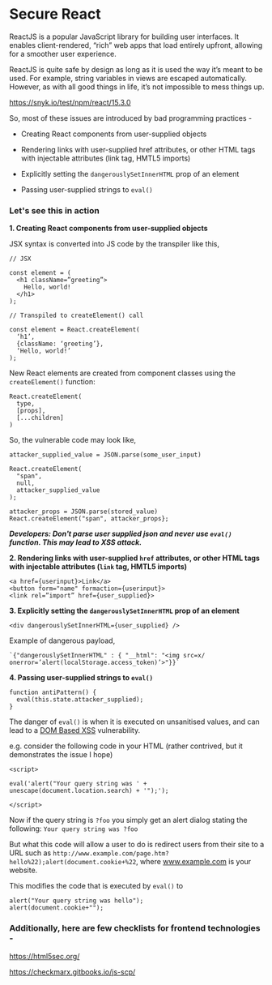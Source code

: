 
# Secure React

ReactJS is a popular JavaScript library for building user interfaces. It enables client-rendered, “rich” web apps that load entirely upfront, allowing for a smoother user experience.

ReactJS is quite safe by design as long as it is used the way it’s meant to be used. For example, string variables in views are escaped automatically. However, as with all good things in life, it’s not impossible to mess things up.

https://snyk.io/test/npm/react/15.3.0

So, most of these issues are introduced by bad programming practices -

- Creating React components from user-supplied objects

- Rendering links with user-supplied href attributes, or other HTML tags with injectable attributes (link tag, HMTL5 imports)

- Explicitly setting the `dangerouslySetInnerHTML` prop of an element

- Passing user-supplied strings to `eval()`

### Let's see this in action

**1. Creating React components from user-supplied objects**

JSX syntax is converted into JS code by the transpiler like this,

    // JSX

	const element = (  
	  <h1 className=”greeting”>  
	    Hello, world!  
	  </h1>  
	);

	// Transpiled to createElement() call

	const element = React.createElement(  
	  ‘h1’,  
	  {className: ‘greeting’},  
	  ‘Hello, world!’  
	);

New React elements are created from component classes using the `createElement()` function:

	
	React.createElement(  
	  type,  
	  [props],  
	  [...children]
	)
	
So, the vulnerable code may look like,

	attacker_supplied_value = JSON.parse(some_user_input)
	
	React.createElement(
	  "span", 
	  null, 
	  attacker_supplied_value
	);
	
	attacker_props = JSON.parse(stored_value)
	React.createElement("span", attacker_props};

***Developers: Don't parse user supplied json and never use `eval()` function. This may lead to XSS attack.***

**2. Rendering links with user-supplied `href` attributes, or other HTML tags with injectable attributes (`link` tag, HMTL5 imports)**
		
	<a href={userinput}>Link</a>
	<button form="name" formaction={userinput}>
	<link rel=”import” href={user_supplied}>
	

**3. Explicitly setting the `dangerouslySetInnerHTML` prop of an element**

	

    <div dangerouslySetInnerHTML={user_supplied} />

Example of dangerous payload,

	`{"dangerouslySetInnerHTML" : { "__html": "<img src=x/ onerror=’alert(localStorage.access_token)’>"}}`

**4. Passing user-supplied strings to `eval()`**

	function antiPattern() {  
	  eval(this.state.attacker_supplied);  
	}
The danger of `eval()` is when it is executed on unsanitised values, and can lead to a [DOM Based XSS](https://www.owasp.org/index.php/DOM_Based_XSS) vulnerability.

e.g. consider the following code in your HTML (rather contrived, but it demonstrates the issue I hope)

	
	<script>

	eval('alert("Your query string was ' + unescape(document.location.search) + '");');

	</script>
	

Now if the query string is `?foo` you simply get an alert dialog stating the following: `Your query string was ?foo`

But what this code will allow a user to do is redirect users from their site to a URL such as `http://www.example.com/page.htm?hello%22);alert(document.cookie+%22`, where www.example.com is your website.

This modifies the code that is executed by `eval()` to

	
	alert("Your query string was hello");
	alert(document.cookie+"");
	


### Additionally, here are few checklists for frontend technologies -

https://html5sec.org/

https://checkmarx.gitbooks.io/js-scp/
